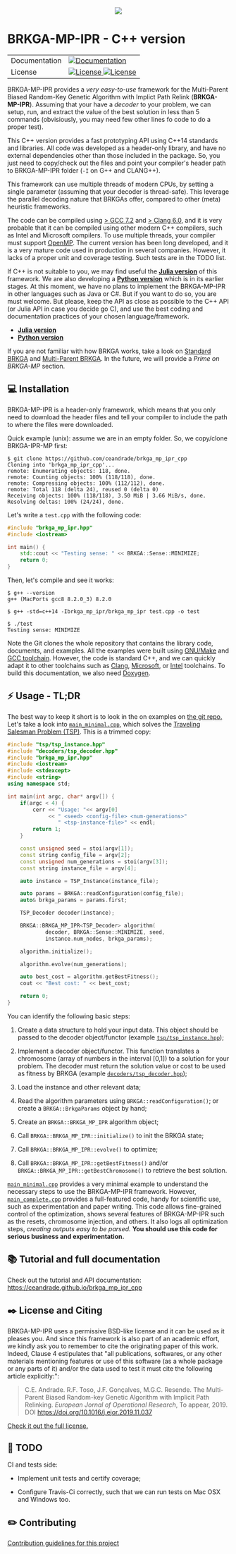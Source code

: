 <div align="center">
  <img src="https://github.com/ceandrade/brkga_mp_ipr_cpp/blob/master/src_docs/src/assets/logo_name_300.png">
</div>

BRKGA-MP-IPR - C++ version
================================================================================

<table>
<tr>
  <td>Documentation</td>
  <td>
    <a href="https://ceandrade.github.io/brkga_mp_ipr_cpp">
    <img src="https://img.shields.io/badge/Tutorial-API-blue.svg" alt="Documentation" />
    </a>
  </td>
</tr>
<tr>
  <td>License</td>
  <td>
    <a href="https://github.com/ceandrade/brkga_mp_ipr_cpp/blob/master/LICENSE.md">
    <img src="https://img.shields.io/badge/license-BSD--like-blue" alt="License" />
    </a>
    <a href="https://github.com/ceandrade/brkga_mp_ipr_cpp/blob/master/LICENSE.md">
    <img src="https://img.shields.io/badge/license-MIT-blue" alt="License" />
    </a>
  </td>
</tr>
</table>

BRKGA-MP-IPR provides a _very easy-to-use_ framework for the
Multi-Parent Biased Random-Key Genetic Algorithm with Implict Path Relink
(**BRKGA-MP-IPR**). Assuming that your have a _decoder_ to your problem,
we can setup, run, and extract the value of the best solution in less than
5 commands (obvisiously, you may need few other lines fo code to do a proper
test).

This C++ version provides a fast prototyping API using C++14 standards and
libraries. All code was developed as a header-only library, and have no
external dependencies other than those included in the package. So, you just
need to copy/check out the files and point your compiler's header path to
BRKGA-MP-IPR folder (`-I` on G++ and CLANG++).

This framework can use multiple threads of modern CPUs, by setting a single
parameter (assuming that your decoder is thread-safe). This leverage the
parallel decoding nature that BRKGAs offer, compared to other (meta)
heuristic frameworks.

The code can be compiled using [> GCC 7.2](https://gcc.gnu.org) and [> Clang
6.0](https://clang.llvm.org), and it is very probable that it can be compiled
using other modern C++ compilers, such as Intel and Microsoft compilers. To
use multiple threads, your compiler must support
[OpenMP](https://www.openmp.org). The current version has been long developed,
and it is a very mature code used in production in several companies.
However, it lacks of a proper unit and coverage testing. Such tests are in
the TODO list.

If C++ is not suitable to you, we may find useful the [**Julia
version**](https://github.com/ceandrade/brkga_mp_ipr_julia) of this framework.
We are also developing a
[**Python version**](https://github.com/ceandrade/brkga_mp_ipr_python)
which is in its earlier stages.
At this moment, we have no plans to implement the BRKGA-MP-IPR in other
languages such as Java or C#. But if you want to do so, you are
must welcome. But please, keep the API as close as possible to the C++ API
(or Julia API in case you decide go C), and use the best coding and
documentation practices of your chosen language/framework.

- [**Julia version**](https://github.com/ceandrade/brkga_mp_ipr_julia)
- [**Python version**](https://github.com/ceandrade/brkga_mp_ipr_python)

If you are not familiar with how BRKGA works, take a look on
[Standard BRKGA](http://dx.doi.org/10.1007/s10732-010-9143-1) and
[Multi-Parent BRKGA](http://dx.doi.org/xxx).
In the future, we will provide a _Prime on BRKGA-MP_
section.

:computer: Installation
--------------------------------------------------------------------------------

BRKGA-MP-IPR is a header-only framework, which means that you only need to
download the header files and tell your compiler to include the path to where
the files were downloaded.

Quick example (unix): assume we are in an empty folder. So, we copy/clone
BRKGA-IPR-MP first:

    $ git clone https://github.com/ceandrade/brkga_mp_ipr_cpp
    Cloning into 'brkga_mp_ipr_cpp'...
    remote: Enumerating objects: 118, done.
    remote: Counting objects: 100% (118/118), done.
    remote: Compressing objects: 100% (112/112), done.
    remote: Total 118 (delta 24), reused 0 (delta 0)
    Receiving objects: 100% (118/118), 3.50 MiB | 3.66 MiB/s, done.
    Resolving deltas: 100% (24/24), done.

Let's write a `test.cpp` with the following code:

```cpp
#include "brkga_mp_ipr.hpp"
#include <iostream>

int main() {
    std::cout << "Testing sense: " << BRKGA::Sense::MINIMIZE;
    return 0;
}
```

Then, let's compile and see it works:

    $ g++ --version
    g++ (MacPorts gcc8 8.2.0_3) 8.2.0

    $ g++ -std=c++14 -Ibrkga_mp_ipr/brkga_mp_ipr test.cpp -o test

    $ ./test
    Testing sense: MINIMIZE

Note the Git clones the whole repository that contains the library code,
documents, and examples. All the examples were built using
[GNU/Make](https://www.gnu.org/software/make/) and
[GCC toolchain](https://gcc.gnu.org). However, the code is standard C++,
and we can quickly adapt it to other toolchains such as
[Clang](https://clang.llvm.org),
[Microsoft](https://visualstudio.microsoft.com), or
[Intel](https://software.intel.com/en-us/c-compilers) toolchains.
To build this documentation, we also need
[Doxygen](http://www.doxygen.nl).

:zap: Usage - TL;DR
--------------------------------------------------------------------------------

The best way to keep it short is to look in the
on examples on [the git repo.](https://github.com/ceandrade/brkga_mp_ipr_cpp/tree/master/examples)
Let's take a look into
[`main_minimal.cpp`](https://github.com/ceandrade/brkga_mp_ipr_cpp/blob/master/examples/tsp/src/main_minimal.cpp),
which solves the
[Traveling Salesman Problem (TSP)](https://en.wikipedia.org/wiki/Travelling_salesman_problem).
This is a trimmed copy:

```cpp
#include "tsp/tsp_instance.hpp"
#include "decoders/tsp_decoder.hpp"
#include "brkga_mp_ipr.hpp"
#include <iostream>
#include <stdexcept>
#include <string>
using namespace std;

int main(int argc, char* argv[]) {
    if(argc < 4) {
        cerr << "Usage: "<< argv[0]
             << " <seed> <config-file> <num-generations>"
                " <tsp-instance-file>" << endl;
        return 1;
    }

    const unsigned seed = stoi(argv[1]);
    const string config_file = argv[2];
    const unsigned num_generations = stoi(argv[3]);
    const string instance_file = argv[4];

    auto instance = TSP_Instance(instance_file);

    auto params = BRKGA::readConfiguration(config_file);
    auto& brkga_params = params.first;

    TSP_Decoder decoder(instance);

    BRKGA::BRKGA_MP_IPR<TSP_Decoder> algorithm(
            decoder, BRKGA::Sense::MINIMIZE, seed,
            instance.num_nodes, brkga_params);

    algorithm.initialize();

    algorithm.evolve(num_generations);

    auto best_cost = algorithm.getBestFitness();
    cout << "Best cost: " << best_cost;

    return 0;
}
```

You can identify the following basic steps:

1. Create a data structure to hold your input data. This object should be passed
   to the decoder object/functor (example
   [`tsp/tsp_instance.hpp`](https://github.com/ceandrade/brkga_mp_ipr_cpp/blob/master/examples/tsp/src/tsp/tsp_instance.hpp));

2. Implement a decoder object/functor. This function translates a chromosome
   (array of numbers in the interval [0,1]) to a solution for your problem. The
   decoder must return the solution value or cost to be used as fitness by BRKGA
   (example
   [`decoders/tsp_decoder.hpp`](https://github.com/ceandrade/brkga_mp_ipr_cpp/blob/master/examples/tsp/src/decoders/tsp_decoder.hpp));

3. Load the instance and other relevant data;

4. Read the algorithm parameters using `BRKGA::readConfiguration()`; or
   create a `BRKGA::BrkgaParams` object by hand;

5. Create an `BRKGA::BRKGA_MP_IPR` algorithm object;

6. Call `BRKGA::BRKGA_MP_IPR::initialize()` to init the BRKGA state;

7. Call `BRKGA::BRKGA_MP_IPR::evolve()` to optimize;

8. Call `BRKGA::BRKGA_MP_IPR::getBestFitness()` and/or
   `BRKGA::BRKGA_MP_IPR::getBestChromosome()` to retrieve the best solution.

[`main_minimal.cpp`](https://github.com/ceandrade/brkga_mp_ipr_cpp/blob/master/examples/tsp/src/main_minimal.cpp)
provides a very minimal example to understand the necessary steps to use the
BRKGA-MP-IPR framework. However,
[`main_complete.cpp`](https://github.com/ceandrade/brkga_mp_ipr_cpp/blob/master/examples/tsp/src/main_complete.cpp)
provides a full-featured code, handy for scientific use, such as
experimentation and paper writing. This code allows fine-grained control of
the optimization, shows several features of BRKGA-MP-IPR such as the resets,
chromosome injection, and others. It also logs
all optimization steps, _creating outputs easy to be parsed._ **You should use
this code for serious business and experimentation.**

:books: Tutorial and full documentation
--------------------------------------------------------------------------------

Check out the tutorial and API documentation:
https://ceandrade.github.io/brkga_mp_ipr_cpp

:black_nib: License and Citing
--------------------------------------------------------------------------------

BRKGA-MP-IPR uses a permissive BSD-like license and it can be used as it
pleases you. And since this framework is also part of an academic effort, we
kindly ask you to remember to cite the originating paper of this work.
Indeed, Clause 4 estipulates that "all publications, softwares, or any other
materials mentioning features or use of this software (as a whole package or
any parts of it) and/or the data used to test it must cite the following
article explicitly:":

> C.E. Andrade. R.F. Toso, J.F. Gonçalves, M.G.C. Resende. The Multi-Parent
> Biased Random-key Genetic Algorithm with Implicit Path Relinking. _European
> Jornal of Operational Research_, To appear, 2019.
> DOI https://doi.org/10.1016/j.ejor.2019.11.037

[Check it out the full license.](https://github.com/ceandrade/brkga_mp_ipr_julia/blob/master/LICENSE.md)

:construction_worker: TODO
--------------------------------------------------------------------------------

CI and tests side:

- Implement unit tests and certify coverage;

- Configure Travis-Ci correctly, such that we can run tests on Mac OSX and
  Windows too.

:pencil2: Contributing
--------------------------------------------------------------------------------

[Contribution guidelines for this project](CONTRIBUTING.md)
